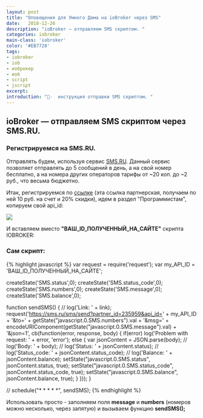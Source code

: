 ```yaml
---
layout: post
title: "Оповещения для Умного Дома на ioBroker через SMS"
date:   2018-12-26
description: "ioBroker — отправляем SMS скриптом. "
categories: iobroker
main-class: 'iobroker'
color: '#EB7728'
tags:
- iobroker
- iob
- иоброкер
- иоб
- script
- jscript 
excerpt:
introduction: "📝-  инструкция отправки SMS скриптом. "
---
```


## ioBroker — отправляем SMS скриптом через SMS.RU. 
### Регистрируемся на SMS.RU.


Отправлять будем, используя сервис [SMS.RU][1]. Данный сервис позволяет отправлять до 5 сообщений в день, а на свой номер бесплатно, а на номера других операторов тарифы от ~20 коп. до ~2 руб., что весьма бюджетно.

Итак, регистрируемся по [ссылке][1] (эта ссылка партнерская, получаем по ней 10 руб. на счет и 20% скидки), идем в раздел "Программистам", копируем свой api_id:

![][2]

И вставляем вместо **"ВАШ_ID_ПОЛУЧЕННЫЙ_НА_САЙТЕ"** скрипта IOBROKER:

### Сам скрипт:


{% highlight javascript %}
var request = require('request');
var my_API_ID = 'ВАШ_ID_ПОЛУЧЕННЫЙ_НА_САЙТЕ';

createState('SMS.status',0);
createState('SMS.status_code',0);
createState('SMS.numbers',0);
createState('SMS.message',0);
createState('SMS.balance',0);


function sendSMS() {
    // log('Link: ' + link);
    request('https://sms.ru/sms/send?partner_id=235959&api_id=' + my_API_ID + '&to=' + getState("javascript.0.SMS.numbers").val + '&msg=' + encodeURIComponent(getState("javascript.0.SMS.message").val) + '&json=1', cb(function(error, response, body) {
        if(error) log('Problem with request: ' + error, 'error');
        else {
            var jsonContent = JSON.parse(body);
            // log('Body: ' + body);
            // log('Status: ' + jsonContent.status);
            // log('Status_code: ' + jsonContent.status_code);
            // log('Balance: ' + jsonContent.balance);
            setState("javascript.0.SMS.status", jsonContent.status, true);
            setState("javascript.0.SMS.status_code", jsonContent.status_code, true);
            setState("javascript.0.SMS.balance", jsonContent.balance, true);
            }
    }));
}

// schedule("* * * * *", sendSMS);
{% endhighlight %}

Использовать просто - заполняем поля **message** и **numbers** (номеров можно несколько, через запятую) и вызываем функцию **sendSMS();**

[1]: http://smart2promo.sms.ru/
[2]: /assets/image/pooh063/smsru.png
[3]: /assets/image/pooh063/
[4]: /assets/image/pooh063/
[5]: /assets/image/pooh063/
